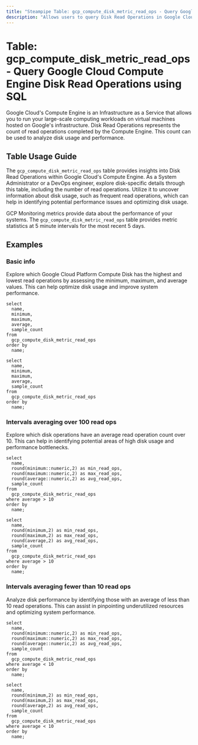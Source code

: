 ```yaml
---
title: "Steampipe Table: gcp_compute_disk_metric_read_ops - Query Google Cloud Compute Engine Disk Read Operations using SQL"
description: "Allows users to query Disk Read Operations in Google Cloud's Compute Engine, specifically the number of read operations completed, providing insights into disk usage and potential performance issues."
---
```


# Table: gcp_compute_disk_metric_read_ops - Query Google Cloud Compute Engine Disk Read Operations using SQL

Google Cloud's Compute Engine is an Infrastructure as a Service that allows you to run your large-scale computing workloads on virtual machines hosted on Google's infrastructure. Disk Read Operations represents the count of read operations completed by the Compute Engine. This count can be used to analyze disk usage and performance.

## Table Usage Guide

The `gcp_compute_disk_metric_read_ops` table provides insights into Disk Read Operations within Google Cloud's Compute Engine. As a System Administrator or a DevOps engineer, explore disk-specific details through this table, including the number of read operations. Utilize it to uncover information about disk usage, such as frequent read operations, which can help in identifying potential performance issues and optimizing disk usage.

GCP Monitoring metrics provide data about the performance of your systems. The `gcp_compute_disk_metric_read_ops` table provides metric statistics at 5 minute intervals for the most recent 5 days.

## Examples

### Basic info
Explore which Google Cloud Platform Compute Disk has the highest and lowest read operations by assessing the minimum, maximum, and average values. This can help optimize disk usage and improve system performance.

```sql+postgres
select
  name,
  minimum,
  maximum,
  average,
  sample_count
from
  gcp_compute_disk_metric_read_ops
order by
  name;
```

```sql+sqlite
select
  name,
  minimum,
  maximum,
  average,
  sample_count
from
  gcp_compute_disk_metric_read_ops
order by
  name;
```

### Intervals averaging over 100 read ops
Explore which disk operations have an average read operation count over 10. This can help in identifying potential areas of high disk usage and performance bottlenecks.

```sql+postgres
select
  name,
  round(minimum::numeric,2) as min_read_ops,
  round(maximum::numeric,2) as max_read_ops,
  round(average::numeric,2) as avg_read_ops,
  sample_count
from
  gcp_compute_disk_metric_read_ops
where average > 10
order by
  name;
```

```sql+sqlite
select
  name,
  round(minimum,2) as min_read_ops,
  round(maximum,2) as max_read_ops,
  round(average,2) as avg_read_ops,
  sample_count
from
  gcp_compute_disk_metric_read_ops
where average > 10
order by
  name;
```

### Intervals averaging fewer than 10 read ops
Analyze disk performance by identifying those with an average of less than 10 read operations. This can assist in pinpointing underutilized resources and optimizing system performance.

```sql+postgres
select
  name,
  round(minimum::numeric,2) as min_read_ops,
  round(maximum::numeric,2) as max_read_ops,
  round(average::numeric,2) as avg_read_ops,
  sample_count
from
  gcp_compute_disk_metric_read_ops
where average < 10
order by
  name;
```

```sql+sqlite
select
  name,
  round(minimum,2) as min_read_ops,
  round(maximum,2) as max_read_ops,
  round(average,2) as avg_read_ops,
  sample_count
from
  gcp_compute_disk_metric_read_ops
where average < 10
order by
  name;
```